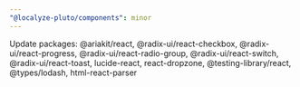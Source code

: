 ```yaml
---
"@localyze-pluto/components": minor
---
```


Update packages: @ariakit/react, @radix-ui/react-checkbox, @radix-ui/react-progress, @radix-ui/react-radio-group, @radix-ui/react-switch, @radix-ui/react-toast, lucide-react, react-dropzone, @testing-library/react, @types/lodash, html-react-parser
